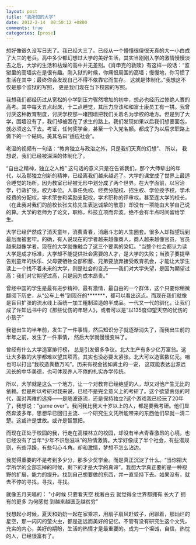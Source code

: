 ```yaml
---
layout: post
title: "我所知的大学"
date: 2012-2-14  00:50:12 +0800
comments: true
categories: [prose]
---
```


想好像很久没写日志了。我已经大三了。已经从一个懵懂很傻很天真的大一小白成了大三的老兵。高中多少都幻想过大学的美好生活，其实当刚刚入学的激情慢慢淡去之后，大学的生活和枯燥的高中并无差别。《肖申克的救赎》有这样一段话：“监狱里的高墙实在是很有趣。刚入狱的时候，你痛恨周围的高墙；慢慢地，你习惯了生活在其中；最终你会发现自己不得不依靠它而生存。 这就是体制化。”我想这不仅是那个监狱的写照， 更是我们现在当下校园的写照。

<!-- more -->

我想我们都经历过从宽松的小学到压力骤然增加的初中，想必也经历过惨绝人寰的高考。其中每天五点起床，十二点睡觉，其压力应该和和富士康员工有一拼。我曾讨厌这种教育制度，讨厌学校那一堵围墙把我们关着名为学校的地方。但是到了大学，围墙没有了，我们却被困在了求生的路上。我们发现如果以后我们想要面包，就必须这么下去。考证，任何奖学金，甚至一个入党名额。都成了为以后求职路上做下的一个砝码。美其名曰“适应社会”。

老湿的视频有一句话：“教育独立与政治之外，只是我们天真的幻想”、 所以， 我想说，我们已经被深深的体制化了。

“自由之精神，独立之人格” 这句话的意义只是在告诉我们，那个大师辈出的年代，以及那独立创新的精神，已经离我们越来越远了。大学的课堂成了世界上最适合睡觉的场所。因为教室已经被无形中划分成了两个世界。在大学面前，以官治学，行政扩张，权力本位。人事任免权、经费分配权、招生权、学位授予权，学术经费的分配权，学术荣誉和奖励支配权，学术职称的评审权，甚至连大学的校长，（在此我对我们的前校长张文栋先生表达诚挚的敬意）却没有一项能由大学自己说的算。大学的老师为了论文，职称，科技立项而奔波。绝不会有半点时间留给学生。

大学已经俨然成了消灭童年，消费青春，消磨斗志的人生圈套。很多人却指望玩到最后而被套牢。的确，有人说现在的学者越来越像商人，商人越来越像官员，官员越来越像学者。现在的大学就像融合了这三个要素的染缸。“当整个社会都认为读大学是成才标准，大学却不能提供社会需要的人才，是大学的失败；当孩子要提早告别童年的快乐、父母要牺牲全部积蓄、兄弟要放弃接受教育机会，才能让大学生读上一个找不着未来的大学，则是社会的变态——我们对大学失望，是因为期望过高：我们对它期望过高，只是因为成本昂贵。”

曾经中国的学生是最有进步精神，最有激情，最自由的一个群体，这个只要你稍微翻阅下历史，从“公车上书”到现在的*******，都可以看出这点。而现在我们就像是盲目扩张的流水线上面统一加工粗制滥造的半成品。一代又一代的驯化，让我们成了许知远书中的《那些忧伤的年轻人》，或者可以是“以135度仰望天空的忧伤的小孩子”

我爸出生的半年前，发生了一件事情，然后知识分子就逐渐消失了，而我出生前的半年之前，发生了一件事情， 然后大学就慢慢变味了。

曾经有什么大学造富排行榜， 总是引发很多争议。北大生产有多少亿万富翁。这让大多数的大学都难以望其项背。其实也没必要太紧张。北大可以造富数亿元。咱也可以打出“我校造粪数万吨”。历来有视金钱如粪土的一说， 这既能表达出源远流长的中华美德，也可体现养人不倦的扎实办学传统。

所以，大学就是这么一个地方，让一个对教育已经绝望的人，却又对他产生无比的依赖。但是所以考研对我来说，已经不是完全意义上的考研了。这个欲望贲张的时代，面对两难的选择——是随波逐流，还是保持独立?这个游戏我已经玩了20年了，我想说：“game over”。我问我比我大十岁以上的人，都是要我考研。他们显然奔波多年，思想早已回归主流、一个研究生文凭所能带来的东西他们早就一清二楚。这或许是世故。或许是智慧把。

而现在正处于校园的我，行走在高楼林立的校园，却没有半点青春激昂的心境，也已经没有了当年“少年不识愁滋味”的热情激情。大学好像成了半个社会，有些潜规则，有些浮躁，有些勾心斗角。却和激情，梦想不怎么沾边。

我觉得重要的不是考到多少分，那多少奖学金。而是真正沉淀了什么。“当你把大学所学的全部忘掉的时候，剩下的才是大学的真谛”。我想大学真正要的是一种视野的扩展，能力的提升。找到自己想要做的东西，并一直坚持下去。如果没有，就去不停的寻找，寻找，寻找。

就像五月天唱的：
 "小时候 只要看天空 枕著白云 就觉得全世界都拥有
  长大了 拥有的更多 为何感觉 到越来越匮乏越贫穷”

我想起小时候，夏天和奶奶一起在家乘凉，用扇子扇风赶蚊子，闲聊着，那灿烂的星空，那一闪闪的萤火虫，都是遥远而美好的记忆。不管有没有研究生这个文凭，充实的内心，美好的期盼，生活的热情才是最重要的。成为一个坦诚，自信，热忱的人，已经很富有了。
